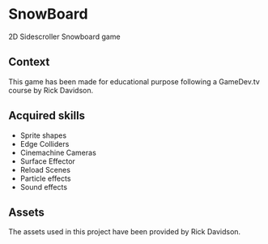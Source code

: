# SnowBoard
2D Sidescroller Snowboard game
 
## Context
This game has been made for educational purpose following a GameDev.tv course by Rick Davidson.

## Acquired skills
- Sprite shapes
- Edge Colliders
- Cinemachine Cameras
- Surface Effector
- Reload Scenes
- Particle effects
- Sound effects

## Assets
The assets used in this project have been provided by Rick Davidson.
